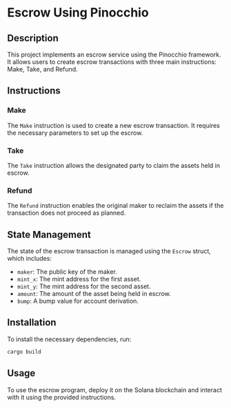 # Escrow Using Pinocchio

## Description
This project implements an escrow service using the Pinocchio framework. It allows users to create escrow transactions with three main instructions: Make, Take, and Refund.

## Instructions

### Make
The `Make` instruction is used to create a new escrow transaction. It requires the necessary parameters to set up the escrow.

### Take
The `Take` instruction allows the designated party to claim the assets held in escrow.

### Refund
The `Refund` instruction enables the original maker to reclaim the assets if the transaction does not proceed as planned.

## State Management
The state of the escrow transaction is managed using the `Escrow` struct, which includes:
- `maker`: The public key of the maker.
- `mint_x`: The mint address for the first asset.
- `mint_y`: The mint address for the second asset.
- `amount`: The amount of the asset being held in escrow.
- `bump`: A bump value for account derivation.

## Installation
To install the necessary dependencies, run:
```bash
cargo build
```

## Usage
To use the escrow program, deploy it on the Solana blockchain and interact with it using the provided instructions.

